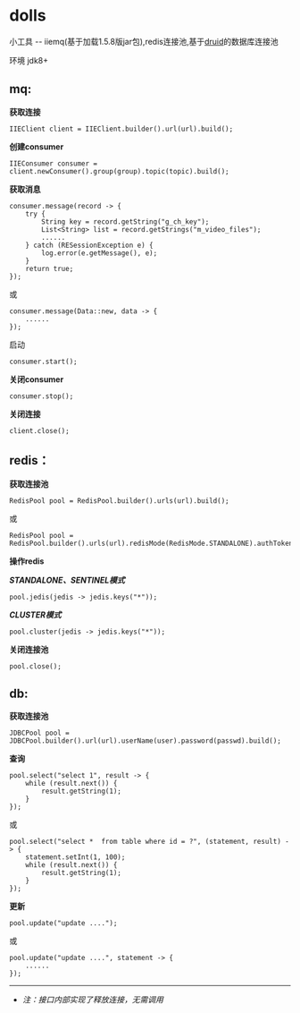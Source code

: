 # dolls
小工具 -- iiemq(基于加载1.5.8版jar包),redis连接池,基于[druid](https://github.com/alibaba/druid)的数据库连接池

环境 jdk8+

## mq:

**获取连接**
```
IIEClient client = IIEClient.builder().url(url).build();
```
**创建consumer**
```
IIEConsumer consumer = client.newConsumer().group(group).topic(topic).build();
```
**获取消息**
```
consumer.message(record -> {
    try {
        String key = record.getString("g_ch_key");
        List<String> list = record.getStrings("m_video_files");
        ......
    } catch (RESessionException e) {
        log.error(e.getMessage(), e);
    }
    return true;
});
```
或
```
consumer.message(Data::new, data -> {
    ......
});
```
启动
```
consumer.start();
```
**关闭consumer**
```
consumer.stop();
```
**关闭连接**
```
client.close();
```
## redis：
**获取连接池**
```
RedisPool pool = RedisPool.builder().urls(url).build();
```
或
```
RedisPool pool = RedisPool.builder().urls(url).redisMode(RedisMode.STANDALONE).authToken("zzq120203").build();
```
**操作redis**

***STANDALONE、SENTINEL模式***
```
pool.jedis(jedis -> jedis.keys("*"));
```
***CLUSTER模式***
```
pool.cluster(jedis -> jedis.keys("*"));
```
**关闭连接池**
```
pool.close();
```
## db:
**获取连接池**
```
JDBCPool pool = JDBCPool.builder().url(url).userName(user).password(passwd).build();
```
**查询**
```
pool.select("select 1", result -> {
    while (result.next()) {
        result.getString(1);
    }
});
```
或
```
pool.select("select *  from table where id = ?", (statement, result) -> {
    statement.setInt(1, 100);
    while (result.next()) {
        result.getString(1);
    }
});
```
**更新**
```
pool.update("update ....");
```
或
```
pool.update("update ....", statement -> {
    ......
});
```


--------------------------
* *注：接口内部实现了释放连接，无需调用*
